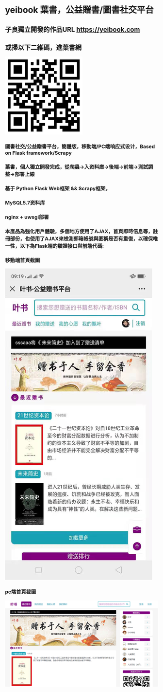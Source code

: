 # yeibook 葉書，公益贈書/圖書社交平台
## 子良獨立開發的作品URL https://yeibook.com
## 或掃以下二維碼，進葉書網
![img0](https://github.com/wjl77/yeibook/blob/main/yeibook_http.png)
### 圖書社交/公益贈書平台，簡體版，移動端/PC端响应式设计，Based on Flask framework/Scrapy
### 葉書，個人獨立開發完成，從爬蟲->入资料庫->後端->前端->測試調整->部署上線
### 基于 Python Flask Web框架 && Scrapy框架，
### MySQL5.7资料库
### nginx + uwsgi部署
### 本產品為強化用戶體驗，多個地方使用了AJAX，首頁即時信息等，註冊部份，也使用了AJAX來檢測郵箱帳號與匿稱是否有重復，以確保唯一性，以下為Flask端的驗證接口與前端代碼:

### 移動端首頁截圖
![img](https://github.com/wjl77/yeibook/blob/main/%E5%BE%AE%E4%BF%A1%E5%9B%BE%E7%89%87_20210202092023.jpg)
### pc端首頁截圖
![img2](https://github.com/wjl77/yeibook/blob/main/%E5%BE%AE%E4%BF%A1%E6%88%AA%E5%9B%BE_20210202092258.png)

